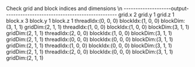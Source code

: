 Check grid and block indices and dimensions
\n
--------------------output------------------------------------------------
grid.x 2 grid.y 1 grid.z 1
block.x 3 block.y 1 block.z 1
threadIdx:(0, 0, 0) blockIdx:(1, 0, 0) blockDim:(3, 1, 1) gridDim:(2, 1, 1)
threadIdx:(1, 0, 0) blockIdx:(1, 0, 0) blockDim:(3, 1, 1) gridDim:(2, 1, 1)
threadIdx:(2, 0, 0) blockIdx:(1, 0, 0) blockDim:(3, 1, 1) gridDim:(2, 1, 1)
threadIdx:(0, 0, 0) blockIdx:(0, 0, 0) blockDim:(3, 1, 1) gridDim:(2, 1, 1)
threadIdx:(1, 0, 0) blockIdx:(0, 0, 0) blockDim:(3, 1, 1) gridDim:(2, 1, 1)
threadIdx:(2, 0, 0) blockIdx:(0, 0, 0) blockDim:(3, 1, 1) gridDim:(2, 1, 1)

